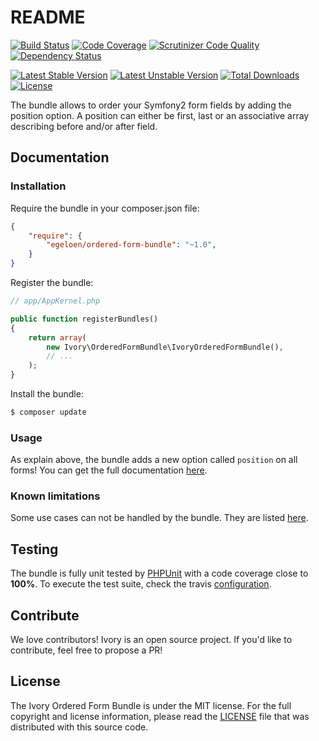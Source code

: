 # README

[![Build Status](https://secure.travis-ci.org/egeloen/IvoryOrderedFormBundle.png?branch=master)](http://travis-ci.org/egeloen/IvoryOrderedFormBundle)
[![Code Coverage](https://scrutinizer-ci.com/g/egeloen/IvoryOrderedFormBundle/badges/coverage.png?b=master)](https://scrutinizer-ci.com/g/egeloen/IvoryOrderedFormBundle/?branch=master)
[![Scrutinizer Code Quality](https://scrutinizer-ci.com/g/egeloen/IvoryOrderedFormBundle/badges/quality-score.png?b=master)](https://scrutinizer-ci.com/g/egeloen/IvoryOrderedFormBundle/?branch=master)
[![Dependency Status](https://www.versioneye.com/php/egeloen:ordered-form-bundle/badge.svg)](https://www.versioneye.com/php/egeloen:ordered-form-bundle)

[![Latest Stable Version](https://poser.pugx.org/egeloen/ordered-form-bundle/v/stable.svg)](https://packagist.org/packages/egeloen/ordered-form-bundle)
[![Latest Unstable Version](https://poser.pugx.org/egeloen/ordered-form-bundle/v/unstable.svg)](https://packagist.org/packages/egeloen/ordered-form-bundle)
[![Total Downloads](https://poser.pugx.org/egeloen/ordered-form-bundle/downloads.svg)](https://packagist.org/packages/egeloen/ordered-form-bundle)
[![License](https://poser.pugx.org/egeloen/ordered-form-bundle/license.svg)](https://packagist.org/packages/egeloen/ordered-form-bundle)

The bundle allows to order your Symfony2 form fields by adding the position option. A position can either be first,
last or an associative array describing before and/or after field.

## Documentation

### Installation

Require the bundle in your composer.json file:

``` json
{
    "require": {
        "egeloen/ordered-form-bundle": "~1.0",
    }
}
```

Register the bundle:

``` php
// app/AppKernel.php

public function registerBundles()
{
    return array(
        new Ivory\OrderedFormBundle\IvoryOrderedFormBundle(),
        // ...
    );
}
```

Install the bundle:

``` bash
$ composer update
```

### Usage

As explain above, the bundle adds a new option called `position` on all forms! You can get the full documentation
[here](https://github.com/egeloen/ivory-ordered-form/blob/master/doc/usage.md#position).

### Known limitations

Some use cases can not be handled by the bundle. They are listed
[here](https://github.com/egeloen/ivory-ordered-form/blob/master/doc/known_limitations.md).

## Testing

The bundle is fully unit tested by [PHPUnit](http://www.phpunit.de/) with a code coverage close to **100%**. To
execute the test suite, check the travis [configuration](/.travis.yml).

## Contribute

We love contributors! Ivory is an open source project. If you'd like to contribute, feel free to propose a PR!

## License

The Ivory Ordered Form Bundle is under the MIT license. For the full copyright and license information, please read the
[LICENSE](/LICENSE) file that was distributed with this source code.
